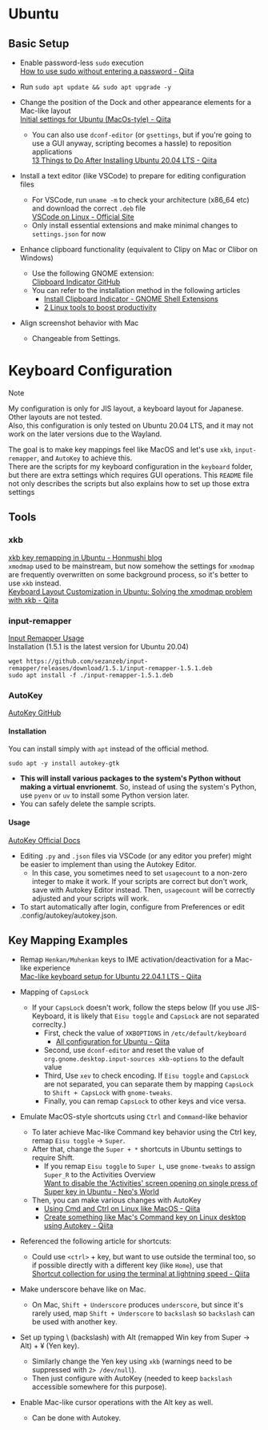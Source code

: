 # Ubuntu
## Basic Setup
- Enable password-less `sudo` execution<br>
  [How to use sudo without entering a password - Qiita](https://qiita.com/RyodoTanaka/items/e9b15d579d17651650b7)

- Run `sudo apt update && sudo apt upgrade -y`

- Change the position of the Dock and other appearance elements for a Mac-like layout<br>
  [Initial settings for Ubuntu (MacOs-tyle) - Qiita](https://qiita.com/momokura/items/33cd6ee525553fc91473)

  - You can also use `dconf-editor` (or `gsettings`, but if you're going to use a GUI anyway, scripting becomes a hassle) to reposition applications<br>
    [13 Things to Do After Installing Ubuntu 20.04 LTS - Qiita](https://qiita.com/outou_hakutou/items/ce06cb3c8c355d5fd87c#dock-%E3%81%AE%E3%82%A2%E3%83%97%E3%83%AA%E3%82%B1%E3%83%BC%E3%82%B7%E3%83%A7%E3%83%B3%E8%A1%A8%E7%A4%BA%E3%83%9C%E3%82%BF%E3%83%B3%E3%82%92%E4%B8%80%E7%95%AA%E4%B8%8A%E3%81%B8%E7%A7%BB%E5%8B%95%E3%81%99%E3%82%8B)

- Install a text editor (like VSCode) to prepare for editing configuration files
  - For VSCode, run `uname -m` to check your architecture (x86_64 etc) and download the correct `.deb` file<br>
    [VSCode on Linux - Official Site](https://code.visualstudio.com/docs/setup/linux)<br>
  - Only install essential extensions and make minimal changes to `settings.json` for now

- Enhance clipboard functionality (equivalent to Clipy on Mac or Clibor on Windows)
  - Use the following GNOME extension:<br>
    [Clipboard Indicator GitHub](https://github.com/Tudmotu/gnome-shell-extension-clipboard-indicator)<br>
  - You can refer to the installation method in the following articles
    - [Install Clipboard Indicator - GNOME Shell Extensions](https://extensions.gnome.org/extension/779/clipboard-indicator/)
    - [2 Linux tools to boost productivity](https://news.mynavi.jp/techplus/article/20201123-1503880/)

- Align screenshot behavior with Mac
    - Changeable from Settings.

# Keyboard Configuration
> [!NOTE]
> My configuration is only for JIS layout, a keyboard layout for Japanese. Other layouts are not tested.<br>
> Also, this configuration is only tested on Ubuntu 20.04 LTS, and it may not work on the later versions due to the Wayland.

The goal is to make key mappings feel like MacOS and let's use `xkb`, `input-remapper`, and `AutoKey` to achieve this.<br>
There are the scripts for my keyboard configuration in the `keyboard` folder, but there are extra settings which requires GUI operations. This `README` file not only describes the scripts but also explains how to set up those extra settings

## Tools
### xkb
[xkb key remapping in Ubuntu - Honmushi blog](https://honmushi.com/2019/01/18/ubuntu-xkb/)<br>
`xmodmap` used to be mainstream, but now somehow the settings for `xmodmap` are frequently overwritten on some background process, so it's better to use `xkb` instead.<br>
[Keyboard Layout Customization in Ubuntu: Solving the xmodmap problem with xkb - Qiita](https://qiita.com/jabberwocky0139/items/40b28406daa6769a9c4d)

### input-remapper
[Input Remapper Usage](https://github.com/sezanzeb/input-remapper/blob/1.5.1/readme/usage.md)<br>
Installation (1.5.1 is the latest version for Ubuntu 20.04)
```console
wget https://github.com/sezanzeb/input-remapper/releases/download/1.5.1/input-remapper-1.5.1.deb
sudo apt install -f ./input-remapper-1.5.1.deb
```

### AutoKey
[AutoKey GitHub](https://github.com/autokey/autokey?tab=readme-ov-file)
#### Installation
You can install simply with `apt` instead of the official method.
```console
sudo apt -y install autokey-gtk
```
- **This will install various packages to the system's Python without making a virtual envrionemt**. So, instead of using the system's Python, use `pyenv` or `uv` to install some Python version later.
- You can safely delete the sample scripts.

#### Usage
[AutoKey Official Docs](https://autokey.github.io/index.html)<br>
- Editing `.py` and `.json` files via VSCode (or any editor you prefer) might be easier to implement than using the Autokey Editor.
  - In this case, you sometimes need to set `usagecount` to a non-zero integer to make it work. If your scripts are correct but don't work, save with Autokey Editor instead. Then, `usagecount` will be correctly adjusted and your scripts will work.
- To start automatically after login, configure from Preferences or edit .config/autokey/autokey.json.

## Key Mapping Examples
- Remap `Henkan/Muhenkan` keys to IME activation/deactivation for a Mac-like experience<br>
  [Mac-like keyboard setup for Ubuntu 22.04.1 LTS - Qiita](https://qiita.com/hayashi001/items/cc09f9a05d0a84513bd7)

- Mapping of `CapsLock`
  - If your `CapsLock` doesn't work, follow the steps below (If you use JIS-Keyboard, it is likely that `Eisu toggle` and `CapsLock` are not separated correclty.)
    - First, check the value of `XKBOPTIONS` in `/etc/default/keyboard`
      - [All configuration for Ubuntu - Qiita](https://qiita.com/Kobayashi2019/items/447a974e6b4493a758ae#caps-lock%E3%82%92ctrl%E3%81%AB%E3%81%99%E3%82%8B-1)
    - Second, use `dconf-editor` and reset the value of `org.gnome.desktop.input-sources xkb-options` to the default value
    - Third, Use `xev` to check encoding. If `Eisu toggle` and `CapsLock` are not separated, you can separate them by mapping `CapsLock` to `Shift + CapsLock` with `gnome-tweaks`.
    - Finally, you can remap `CapsLock` to other keys and vice versa.

- Emulate MacOS-style shortcuts using `Ctrl` and `Command`-like behavior
  - To later achieve Mac-like Command key behavior using the Ctrl key, remap `Eisu toggle` -> `Super`.
  - After that, change the `Super + *` shortcuts in Ubuntu settings to require Shift.
    - If you remap `Eisu toggle` to `Super L`, use `gnome-tweaks` to assign `Super_R` to the Activities Overview<br>
      [Want to disable the 'Activities' screen opening on single press of Super key in Ubuntu - Neo's World](https://neos21.net/blog/2020/03/23-03.html)<br>
  - Then, you can make various changes with AutoKey
    - [Using Cmd and Ctrl on Linux like MacOS - Qiita](https://qiita.com/MTfirst/items/61bc6b8d3da9742b4130)
    - [Create something like Mac's Command key on Linux desktop using Autokey - Qiita](https://qiita.com/Saza-ku/items/e99b50e59b660b528936)
- Referenced the following article for shortcuts:
  - Could use `<ctrl>` + key, but want to use outside the terminal too, so if possible directly with a different key (like `Home`), use that<br>
    [Shortcut collection for using the terminal at lightning speed - Qiita](https://qiita.com/akito/items/d09a2d5b36d4cf7bac6d)

- Make underscore behave like on Mac.
    - On Mac, `Shift + Underscore` produces `underscore`, but since it's rarely used, map `Shift + Underscore` to `backslash` so `backslash` can be used with another key.

- Set up typing \ (backslash) with Alt (remapped Win key from Super -> Alt) + ¥ (Yen key).
    - Similarly change the Yen key using `xkb` (warnings need to be suppressed with `2> /dev/null`).
    - Then just configure with AutoKey (needed to keep `backslash` accessible somewhere for this purpose).
- Enable Mac-like cursor operations with the Alt key as well.
    - Can be done with Autokey.
